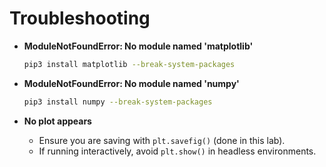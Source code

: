 # Troubleshooting

- **ModuleNotFoundError: No module named 'matplotlib'**
  ```bash
  pip3 install matplotlib --break-system-packages
  ```

- **ModuleNotFoundError: No module named 'numpy'**
  ```bash
  pip3 install numpy --break-system-packages
  ```

- **No plot appears**
  - Ensure you are saving with `plt.savefig()` (done in this lab).
  - If running interactively, avoid `plt.show()` in headless environments.
